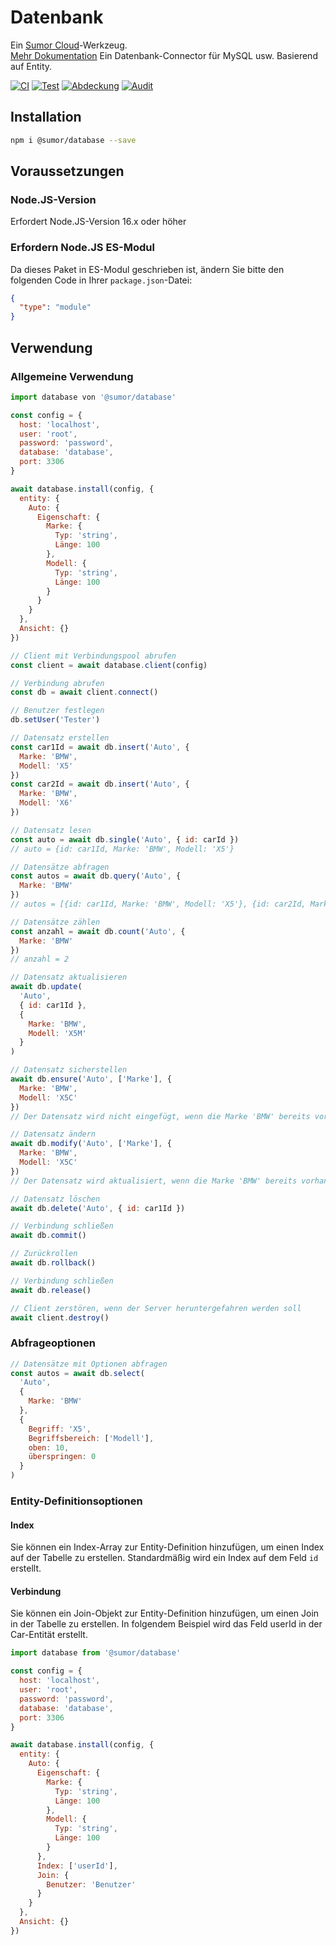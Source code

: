 # Datenbank

Ein [Sumor Cloud](https://sumor.cloud)-Werkzeug.  
[Mehr Dokumentation](https://sumor.cloud/database) Ein Datenbank-Connector für MySQL usw. Basierend auf Entity.

[![CI](https://github.com/sumor-cloud/database/actions/workflows/ci.yml/badge.svg)](https://github.com/sumor-cloud/database/actions/workflows/ci.yml)
[![Test](https://github.com/sumor-cloud/database/actions/workflows/ut.yml/badge.svg)](https://github.com/sumor-cloud/database/actions/workflows/ut.yml)
[![Abdeckung](https://github.com/sumor-cloud/database/actions/workflows/coverage.yml/badge.svg)](https://github.com/sumor-cloud/database/actions/workflows/coverage.yml)
[![Audit](https://github.com/sumor-cloud/database/actions/workflows/audit.yml/badge.svg)](https://github.com/sumor-cloud/database/actions/workflows/audit.yml)

## Installation

```bash
npm i @sumor/database --save
```

## Voraussetzungen

### Node.JS-Version

Erfordert Node.JS-Version 16.x oder höher

### Erfordern Node.JS ES-Modul

Da dieses Paket in ES-Modul geschrieben ist, ändern Sie bitte den folgenden Code in Ihrer `package.json`-Datei:

```json
{
  "type": "module"
}
```

## Verwendung

### Allgemeine Verwendung

```js
import database von '@sumor/database'

const config = {
  host: 'localhost',
  user: 'root',
  password: 'password',
  database: 'database',
  port: 3306
}

await database.install(config, {
  entity: {
    Auto: {
      Eigenschaft: {
        Marke: {
          Typ: 'string',
          Länge: 100
        },
        Modell: {
          Typ: 'string',
          Länge: 100
        }
      }
    }
  },
  Ansicht: {}
})

// Client mit Verbindungspool abrufen
const client = await database.client(config)

// Verbindung abrufen
const db = await client.connect()

// Benutzer festlegen
db.setUser('Tester')

// Datensatz erstellen
const car1Id = await db.insert('Auto', {
  Marke: 'BMW',
  Modell: 'X5'
})
const car2Id = await db.insert('Auto', {
  Marke: 'BMW',
  Modell: 'X6'
})

// Datensatz lesen
const auto = await db.single('Auto', { id: carId })
// auto = {id: car1Id, Marke: 'BMW', Modell: 'X5'}

// Datensätze abfragen
const autos = await db.query('Auto', {
  Marke: 'BMW'
})
// autos = [{id: car1Id, Marke: 'BMW', Modell: 'X5'}, {id: car2Id, Marke: 'BMW', Modell: 'X6'}]

// Datensätze zählen
const anzahl = await db.count('Auto', {
  Marke: 'BMW'
})
// anzahl = 2

// Datensatz aktualisieren
await db.update(
  'Auto',
  { id: car1Id },
  {
    Marke: 'BMW',
    Modell: 'X5M'
  }
)

// Datensatz sicherstellen
await db.ensure('Auto', ['Marke'], {
  Marke: 'BMW',
  Modell: 'X5C'
})
// Der Datensatz wird nicht eingefügt, wenn die Marke 'BMW' bereits vorhanden ist

// Datensatz ändern
await db.modify('Auto', ['Marke'], {
  Marke: 'BMW',
  Modell: 'X5C'
})
// Der Datensatz wird aktualisiert, wenn die Marke 'BMW' bereits vorhanden ist

// Datensatz löschen
await db.delete('Auto', { id: car1Id })

// Verbindung schließen
await db.commit()

// Zurückrollen
await db.rollback()

// Verbindung schließen
await db.release()

// Client zerstören, wenn der Server heruntergefahren werden soll
await client.destroy()
```

### Abfrageoptionen

```js
// Datensätze mit Optionen abfragen
const autos = await db.select(
  'Auto',
  {
    Marke: 'BMW'
  },
  {
    Begriff: 'X5',
    Begriffsbereich: ['Modell'],
    oben: 10,
    überspringen: 0
  }
)
```

### Entity-Definitionsoptionen

#### Index

Sie können ein Index-Array zur Entity-Definition hinzufügen, um einen Index auf der Tabelle zu erstellen. Standardmäßig wird ein Index auf dem Feld `id` erstellt.

#### Verbindung

Sie können ein Join-Objekt zur Entity-Definition hinzufügen, um einen Join in der Tabelle zu erstellen. In folgendem Beispiel wird das Feld userId in der Car-Entität erstellt.

```js
import database from '@sumor/database'

const config = {
  host: 'localhost',
  user: 'root',
  password: 'password',
  database: 'database',
  port: 3306
}

await database.install(config, {
  entity: {
    Auto: {
      Eigenschaft: {
        Marke: {
          Typ: 'string',
          Länge: 100
        },
        Modell: {
          Typ: 'string',
          Länge: 100
        }
      },
      Index: ['userId'],
      Join: {
        Benutzer: 'Benutzer'
      }
    }
  },
  Ansicht: {}
})
```

